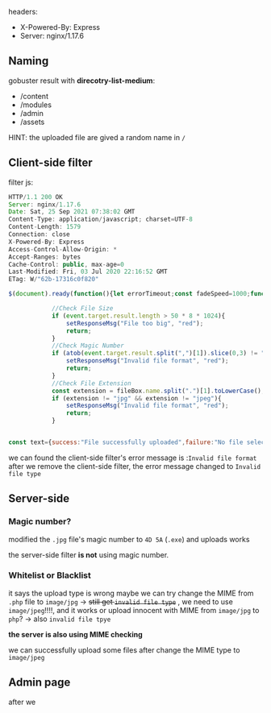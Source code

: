 headers:
* X-Powered-By: Express
* Server: nginx/1.17.6

## Naming
gobuster result with **direcotry-list-medium**:
* /content
* /modules
* /admin
* /assets

HINT: the uploaded file are gived a random name in `/`

## Client-side filter

filter js:
```javascript
HTTP/1.1 200 OK
Server: nginx/1.17.6
Date: Sat, 25 Sep 2021 07:38:02 GMT
Content-Type: application/javascript; charset=UTF-8
Content-Length: 1579
Connection: close
X-Powered-By: Express
Access-Control-Allow-Origin: *
Accept-Ranges: bytes
Cache-Control: public, max-age=0
Last-Modified: Fri, 03 Jul 2020 22:16:52 GMT
ETag: W/"62b-17316c0f820"

$(document).ready(function(){let errorTimeout;const fadeSpeed=1000;function setResponseMsg(responseTxt,colour){$("#responseMsg").text(responseTxt);if(!$("#responseMsg").is(":visible")){$("#responseMsg").css({"color":colour}).fadeIn(fadeSpeed)}else{$("#responseMsg").animate({color:colour},fadeSpeed)}clearTimeout(errorTimeout);errorTimeout=setTimeout(()=>{$("#responseMsg").fadeOut(fadeSpeed)},5000)}$("#uploadBtn").click(function(){$("#fileSelect").click()});$("#fileSelect").change(function(){const fileBox=document.getElementById("fileSelect").files[0];const reader=new FileReader();reader.readAsDataURL(fileBox);reader.onload=function(event){

			//Check File Size
			if (event.target.result.length > 50 * 8 * 1024){
				setResponseMsg("File too big", "red");			
				return;
			}
			//Check Magic Number
			if (atob(event.target.result.split(",")[1]).slice(0,3) != "???"){
				setResponseMsg("Invalid file format", "red");
				return;	
			}
			//Check File Extension
			const extension = fileBox.name.split(".")[1].toLowerCase();
			if (extension != "jpg" && extension != "jpeg"){
				setResponseMsg("Invalid file format", "red");
				return;
			}


const text={success:"File successfully uploaded",failure:"No file selected",invalid:"Invalid file type"};$.ajax("/",{data:JSON.stringify({name:fileBox.name,type:fileBox.type,file:event.target.result}),contentType:"application/json",type:"POST",success:function(data){let colour="";switch(data){case "success":colour="green";break;case "failure":case "invalid":colour="red";break}setResponseMsg(text[data],colour)}})}})});

```

we can found the client-side filter's error message is :`Invalid file format`
after we remove the client-side filter, the error message changed to `Invalid file type`

## Server-side
### Magic number?
modified the `.jpg` file's magic number to `4D 5A` (`.exe`)
and uploads works

the server-side filter **is not** using magic number.

### Whitelist or Blacklist
it says the upload type is wrong
maybe we can try change the MIME from `.php` file to `image/jpg` -> ~~still get `invalid file type`~~ , we need to use `image/jpeg`!!!!, and it works
or upload innocent with MIME from `image/jpg` to `php`? -> also `invalid file tpye`

**the server is also using MIME checking**

we can successfully upload some files after change the MIME type to `image/jpeg`

## Admin page
after we 